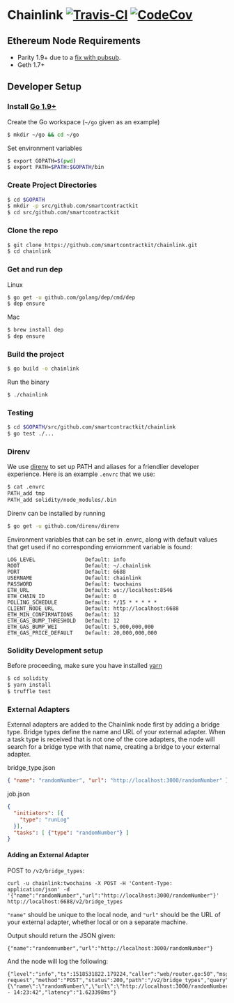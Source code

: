 # Chainlink [![Travis-CI](https://travis-ci.com/smartcontractkit/chainlink.svg?token=55tBxbZKUxXXNcTx1P6u&branch=master)](https://travis-ci.com/smartcontractkit/chainlink) [![CodeCov](https://codecov.io/gh/smartcontractkit/chainlink/branch/master/graph/badge.svg?token=1LacYNWKro)](https://codecov.io/gh/smartcontractkit/chainlink)

## Ethereum Node Requirements

- Parity 1.9+ due to a [fix with pubsub](https://github.com/paritytech/parity/issues/6590).
- Geth 1.7+

## Developer Setup

### Install [Go 1.9+](https://golang.org/dl/)

Create the Go workspace (`~/go` given as an example)

```bash
$ mkdir ~/go && cd ~/go
```

Set environment variables

```bash
$ export GOPATH=$(pwd)
$ export PATH=$PATH:$GOPATH/bin
```

### Create Project Directories

```bash
$ cd $GOPATH
$ mkdir -p src/github.com/smartcontractkit
$ cd src/github.com/smartcontractkit
```

### Clone the repo

```bash
$ git clone https://github.com/smartcontractkit/chainlink.git
$ cd chainlink
```

### Get and run dep

Linux

```bash
$ go get -u github.com/golang/dep/cmd/dep
$ dep ensure
```

Mac

```bash
$ brew install dep
$ dep ensure
```

### Build the project

```bash
$ go build -o chainlink
```

Run the binary

```bash
$ ./chainlink
```

### Testing

```bash
$ cd $GOPATH/src/github.com/smartcontractkit/chainlink
$ go test ./...
```

### Direnv

We use [direnv](https://github.com/direnv/direnv/) to set up PATH and aliases 
for a friendlier developer experience. Here is an example `.envrc` that we use:

```bash
$ cat .envrc
PATH_add tmp
PATH_add solidity/node_modules/.bin
```

Direnv can be installed by running

```bash
$ go get -u github.com/direnv/direnv
```

Environment variables that can be set in .envrc, along with default values that get used if no corresponding enviornment variable is found:

    LOG_LEVEL                Default: info
    ROOT                     Default: ~/.chainlink
    PORT                     Default: 6688
    USERNAME                 Default: chainlink
    PASSWORD                 Default: twochains
    ETH_URL                  Default: ws://localhost:8546
    ETH_CHAIN_ID             Default: 0
    POLLING_SCHEDULE         Default: */15 * * * * *
    CLIENT_NODE_URL          Default: http://localhost:6688
    ETH_MIN_CONFIRMATIONS    Default: 12
    ETH_GAS_BUMP_THRESHOLD   Default: 12
    ETH_GAS_BUMP_WEI         Default: 5,000,000,000
    ETH_GAS_PRICE_DEFAULT    Default: 20,000,000,000

### Solidity Development setup

Before proceeding, make sure you have installed [yarn](https://yarnpkg.com/lang/en/docs/install)

```bash
$ cd solidity
$ yarn install
$ truffle test
```

### External Adapters

External adapters are added to the Chainlink node first by adding a bridge type. Bridge types define the name and URL of your external adapter. When a task type is received that is not one of the core adapters, the node will search for a bridge type with that name, creating a bridge to your external adapter.

bridge_type.json

```JSON
{ "name": "randomNumber", "url": "http://localhost:3000/randomNumber" }
```

job.json

```JSON
{
  "initiators": [{
    "type": "runLog"
  }],
  "tasks": [ {"type": "randomNumber"} ]
}
```

#### Adding an External Adapter

POST to `/v2/bridge_types`:

```shell
curl -u chainlink:twochains -X POST -H 'Content-Type: application/json' -d '{"name":"randomNumber","url":"http://localhost:3000/randomNumber"}' http://localhost:6688/v2/bridge_types
```

`"name"` should be unique to the local node, and `"url"` should be the URL of your external adapter, whether local or on a separate machine.

Output should return the JSON given:

```shell
{"name":"randomnumber","url":"http://localhost:3000/randomNumber"}
```

And the node will log the following:

```shell
{"level":"info","ts":1518531822.179224,"caller":"web/router.go:50","msg":"Web request","method":"POST","status":200,"path":"/v2/bridge_types","query":"","body":"{\"name\":\"randomNumber\",\"url\":\"http://localhost:3000/randomNumber\"}","clientIP":"127.0.0.1","comment":"","servedAt":"2018/02/13 - 14:23:42","latency":"1.623398ms"}
```
